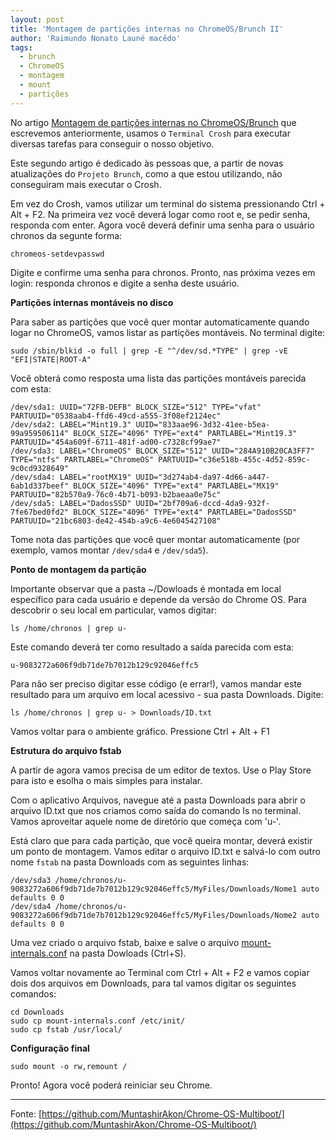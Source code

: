 ```yaml
---
layout: post
title: 'Montagem de partições internas no ChromeOS/Brunch II'
author: 'Raimundo Nonato Launé macêdo'
tags:
  - brunch
  - ChromeOS
  - montagem
  - mount
  - partições
---
```


No artigo [Montagem de partições internas no ChromeOS/Brunch](https://rlaunemacedo.github.io/montagem-de-particoes-internas-no-chromeos-brunch/) que escrevemos anteriormente, usamos o `Terminal Crosh` para executar diversas tarefas para conseguir o nosso objetivo.

Este segundo artigo é dedicado às pessoas que, a partir de novas atualizações do `Projeto Brunch`, como a que estou utilizando, não conseguiram mais executar o Crosh.


Em vez do Crosh, vamos utilizar um terminal do sistema pressionando Ctrl + Alt + F2. Na primeira vez você deverá logar como root e, se pedir senha, responda com enter. Agora você deverá definir uma senha para o usuário chronos da segunte forma:

```shell
chromeos-setdevpasswd
```

Digite e confirme uma senha para chronos. Pronto, nas próxima vezes em login: responda chronos e digite a senha deste usuário.


**Partições internas montáveis no disco**

Para saber as partições que você quer montar automaticamente quando logar no ChromeOS, vamos listar as partições montáveis.
No terminal digite:

```shell
sudo /sbin/blkid -o full | grep -E "^/dev/sd.*TYPE" | grep -vE "EFI|STATE|ROOT-A"
```

Você obterá como resposta uma lista das partições montáveis parecida com esta:

```shell
/dev/sda1: UUID="72FB-DEFB" BLOCK_SIZE="512" TYPE="vfat" PARTUUID="0538aab4-ffd6-49cd-a555-3f08ef2124ec"
/dev/sda2: LABEL="Mint19.3" UUID="833aae96-3d32-41ee-b5ea-99a959506114" BLOCK_SIZE="4096" TYPE="ext4" PARTLABEL="Mint19.3" PARTUUID="454a609f-6711-481f-ad00-c7328cf99ae7"
/dev/sda3: LABEL="ChromeOS" BLOCK_SIZE="512" UUID="284A910B20CA3FF7" TYPE="ntfs" PARTLABEL="ChromeOS" PARTUUID="c36e518b-455c-4d52-859c-9c0cd9328649"
/dev/sda4: LABEL="rootMX19" UUID="3d274ab4-da97-4d66-a447-6ab1d337beef" BLOCK_SIZE="4096" TYPE="ext4" PARTLABEL="MX19" PARTUUID="82b570a9-76c0-4b71-b093-b2baeaa0e75c"
/dev/sda5: LABEL="DadosSSD" UUID="2bf709a6-dccd-4da9-932f-7fe67bed0fd2" BLOCK_SIZE="4096" TYPE="ext4" PARTLABEL="DadosSSD" PARTUUID="21bc6803-de42-454b-a9c6-4e6045427108"
```

Tome nota das partições que você quer montar automaticamente (por exemplo, vamos montar `/dev/sda4` e `/dev/sda5`).

**Ponto de montagem da partição**

Importante observar que a pasta ~/Dowloads é montada em local específico para cada usuário e depende da versão do Chrome OS. 
Para descobrir o seu local em particular, vamos digitar:
 
```shell
ls /home/chronos | grep u-
```

Este comando deverá ter como resultado a saída parecida com esta: 

```shell
u-9083272a606f9db71de7b7012b129c92046effc5
```

Para não ser preciso digitar esse código (e errar!), vamos mandar este resultado para um arquivo em local acessivo - sua pasta Downloads. Digite:

```shell
ls /home/chronos | grep u- > Downloads/ID.txt
```

Vamos voltar para o ambiente gráfico. Pressione Ctrl + Alt + F1

**Estrutura do arquivo fstab**

A partir de agora vamos precisa de um editor de textos. Use o Play Store para isto e esolha o mais simples para instalar.

Com o aplicativo Arquivos, navegue até a pasta Downloads para abrir o arquivo ID.txt que nos criamos como saída do comando ls no terminal. Vamos aproveitar aquele nome de diretório que começa com 'u-'.

Está claro que para cada partição, que você queira montar, deverá existir um ponto de montagem. 
Vamos editar o arquivo ID.txt e salvá-lo com outro nome `fstab` na pasta Downloads com as seguintes linhas:

```shell
/dev/sda3 /home/chronos/u-9083272a606f9db71de7b7012b129c92046effc5/MyFiles/Downloads/Nome1 auto defaults 0 0
/dev/sda4 /home/chronos/u-9083272a606f9db71de7b7012b129c92046effc5/MyFiles/Downloads/Nome2 auto defaults 0 0
```

Uma vez criado o arquivo fstab, baixe e salve o arquivo 
[mount-internals.conf](https://raw.githubusercontent.com/MuntashirAkon/Chrome-OS-Multiboot/master/mount-internals.conf) na pasta Dowloads (Ctrl+S).

Vamos voltar novamente ao Terminal com Ctrl + Alt + F2 e vamos copiar dois dos arquivos em Downloads, para tal vamos digitar os seguintes comandos:

```shell
cd Downloads
sudo cp mount-internals.conf /etc/init/
sudo cp fstab /usr/local/
```

**Configuração final**

```shell
sudo mount -o rw,remount /
```

Pronto! Agora você poderá reiniciar seu Chrome.

---
Fonte: 
[https://github.com/MuntashirAkon/Chrome-OS-Multiboot/](https://github.com/MuntashirAkon/Chrome-OS-Multiboot/)

